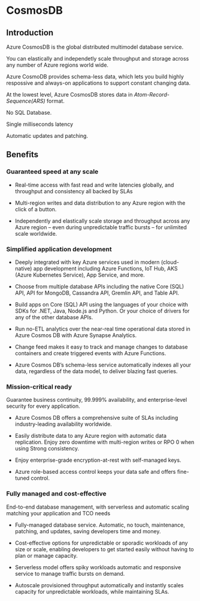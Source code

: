 # CosmosDB

## Introduction

Azure CosmosDB is the global distributed multimodel database service.

You can elastically and independetly scale throughput and storage across any number of Azure regions world wide.

Azure CosmoDB provides schema-less data, which lets you build highly respossive and always-on applications to support constant changing data.

At the lowest level, Azure CosmosDB stores data in *Atom-Record-Sequence(ARS)* format.

No SQL Database.

Single milliseconds latency

Automatic updates and patching.

## Benefits

### Guaranteed speed at any scale

- Real-time access with fast read and write latencies globally, and throughput and consistency all backed by SLAs

- Multi-region writes and data distribution to any Azure region with the click of a button.

- Independently and elastically scale storage and throughput across any Azure region – even during unpredictable traffic bursts – for unlimited scale worldwide.

### Simplified application development

- Deeply integrated with key Azure services used in modern (cloud-native) app development including Azure Functions, IoT Hub, AKS (Azure Kubernetes Service), App Service, and more.

- Choose from multiple database APIs including the native Core (SQL) API, API for MongoDB, Cassandra API, Gremlin API, and Table API.

- Build apps on Core (SQL) API using the languages of your choice with SDKs for .NET, Java, Node.js and Python. Or your choice of drivers for any of the other database APIs.

- Run no-ETL analytics over the near-real time operational data stored in Azure Cosmos DB with Azure Synapse Analytics.

- Change feed makes it easy to track and manage changes to database containers and create triggered events with Azure Functions.

- Azure Cosmos DB’s schema-less service automatically indexes all your data, regardless of the data model, to deliver blazing fast queries.

### Mission-critical ready

Guarantee business continuity, 99.999% availability, and enterprise-level security for every application.

- Azure Cosmos DB offers a comprehensive suite of SLAs including industry-leading availability worldwide.

- Easily distribute data to any Azure region with automatic data replication. Enjoy zero downtime with multi-region writes or RPO 0 when using Strong consistency.

- Enjoy enterprise-grade encryption-at-rest with self-managed keys.

- Azure role-based access control keeps your data safe and offers fine-tuned control.

### Fully managed and cost-effective

End-to-end database management, with serverless and automatic scaling matching your application and TCO needs

- Fully-managed database service. Automatic, no touch, maintenance, patching, and updates, saving developers time and money.

- Cost-effective options for unpredictable or sporadic workloads of any size or scale, enabling developers to get started easily without having to plan or manage capacity.

- Serverless model offers spiky workloads automatic and responsive service to manage traffic bursts on demand.

- Autoscale provisioned throughput automatically and instantly scales capacity for unpredictable workloads, while maintaining SLAs.

